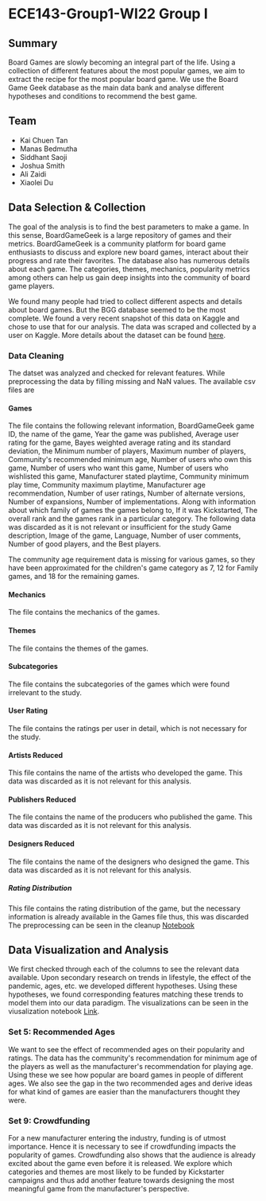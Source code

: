 # ECE143-Group1-WI22 Group I

## Summary
Board Games are slowly becoming an integral part of the life. Using a collection of different features about the most popular games, we aim to extract the recipe for the most popular board game. We use the Board Game Geek database as the main data bank and analyse different hypotheses and conditions to recommend the best game.

## Team
- Kai Chuen Tan
- Manas Bedmutha
- Siddhant Saoji
- Joshua Smith
- Ali Zaidi
- Xiaolei Du

## Data Selection & Collection
The goal of the analysis is to find the best parameters to make a game. In this sense, BoardGameGeek is a large repository of games and their metrics. BoardGameGeek is a community platform for board game enthusiasts to discuss and explore new board games, interact about their progress and rate their favorites. The database also has numerous details about each game. The categories, themes, mechanics, popularity metrics among others can help us gain deep insights into the community of board game players.

We found many people had tried to collect different aspects and details about board games. But the BGG database seemed to be the most complete. We found a very recent snapshot of this data on Kaggle and chose to use that for our analysis. The data was scraped and collected by a user on Kaggle. More details about the dataset can be found [here](https://www.kaggle.com/threnjen/board-games-database-from-boardgamegeek?select=bgg_data_documentation.txt).

### Data Cleaning
The datset was analyzed and checked for relevant features. While preprocessing the data by filling missing and NaN values.
The  available csv files are

#### Games
The file contains the following relevant information,
BoardGameGeek game ID, the name of the game,  Year the game was published, Average user rating for the game, Bayes weighted average rating and its standard deviation, the Minimum number of players, Maximum number of players, Community's recommended minimum age, Number of users who own this game, Number of users who want this game, Number of users who wishlisted this game, Manufacturer stated playtime, Community minimum play time, Community maximum playtime, Manufacturer age recommendation, Number of user ratings, Number of alternate versions, Number of expansions, Number of implementations. Along with information about which family of games the games belong to, If it was Kickstarted, The overall rank and the games rank in a particular category.
The following data was discarded as it is not relevant or insufficient for the study Game description, Image of the game, Language, Number of user comments, Number of good players, and the Best players.
 
The community age requirement data is missing for various games, so they have been approximated for the children's game category as 7, 12 for Family games, and 18 for the remaining games.

#### Mechanics
The file contains the mechanics of the games.

#### Themes
The file contains the themes of the games.

#### Subcategories
The file contains the subcategories of the games which were found irrelevant to the study.

#### User Rating
The file contains the ratings per user in detail, which is not necessary for the study.

#### Artists Reduced
This file contains the name of the artists who developed the game. This data was discarded as it is not relevant for this analysis.

#### Publishers Reduced
The file contains the name of the producers who published the game. This data was discarded as it is not relevant for this analysis.

#### Designers Reduced
The file contains the name of the designers who designed the game. This data was discarded as it is not relevant for this analysis.

##### Rating Distribution 
This file contains the rating distribution of the game, but the necessary information is already available in the Games file thus, this was discarded
The preprocessing can be seen in the cleanup [Notebook](./notbeooks/data-cleanup.ipynb)

## Data Visualization and Analysis

We first checked through each of the columns to see the relevant data available. Upon secondary research on trends in lifestyle, the effect of the pandemic, ages, etc. we developed different hypotheses. Using these hypotheses, we found corresponding features matching these trends to model them into our data paradigm. The visualizations can be seen in the viusalization notebook [Link](link).

### Set 5: Recommended Ages
We want to see the effect of recommended ages on their popularity and ratings. The data has the community's recommendation for minimum age of the players as well as the manufacturer's recommendation for playing age. Using these we see how popular are board games in people of different ages. We also see the gap in the two recommended ages and derive ideas for what kind of games are easier than the manufacturers thought they were. 

### Set 9: Crowdfunding
For a new manufacturer entering the industry, funding is of utmost importance. Hence it is necessary to see if crowdfunding impacts the popularity of games. Crowdfunding also shows that the audience is already excited about the game even before it is released. We explore which categories and themes are most likely to be funded by Kickstarter campaigns and thus add another feature towards designing the most meaningful game from the manufacturer's perspective.
